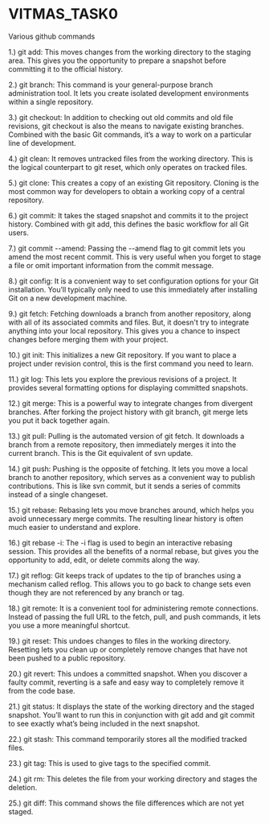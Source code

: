 # VITMAS_TASK0
Various  github commands

1.) git add:
This moves changes from the working directory to the staging area. This gives you the opportunity to prepare a snapshot before committing it to the official history.

2.) git branch:
This command is your general-purpose branch administration tool. It lets you create isolated development environments within a single repository.

3.) git checkout:
In addition to checking out old commits and old file revisions, git checkout is also the means to navigate existing branches. Combined with the basic Git commands, it’s a way to work on a particular line of development.

4.) git clean:
It removes untracked files from the working directory. This is the logical counterpart to git reset, which only operates on tracked files.

5.) git clone:
This creates a copy of an existing Git repository. Cloning is the most common way for developers to obtain a working copy of a central repository.

6.) git commit:
It takes the staged snapshot and commits it to the project history. Combined with git add, this defines the basic workflow for all Git users.

7.) git commit --amend:
Passing the --amend flag to git commit lets you amend the most recent commit. This is very useful when you forget to stage a file or omit important information from the commit message.

8.) git config:
It is a convenient way to set configuration options for your Git installation. You’ll typically only need to use this immediately after installing Git on a new development machine.

9.) git fetch:
Fetching downloads a branch from another repository, along with all of its associated commits and files. But, it doesn't try to integrate anything into your local repository. This gives you a chance to inspect changes before merging them with your project.

10.) git init:
This initializes a new Git repository. If you want to place a project under revision control, this is the first command you need to learn.

11.) git log:
This lets you explore the previous revisions of a project. It provides several formatting options for displaying committed snapshots.

12.) git merge:
This is a powerful way to integrate changes from divergent branches. After forking the project history with git branch, git merge lets you put it back together again.

13.) git pull:
Pulling is the automated version of git fetch. It downloads a branch from a remote repository, then immediately merges it into the current branch. This is the Git equivalent of svn update.

14.) git push:
Pushing is the opposite of fetching. It lets you move a local branch to another repository, which serves as a convenient way to publish contributions. This is like svn commit, but it sends a series of commits instead of a single changeset.

15.) git rebase:
Rebasing lets you move branches around, which helps you avoid unnecessary merge commits. The resulting linear history is often much easier to understand and explore.

16.) git rebase -i:
The -i flag is used to begin an interactive rebasing session. This provides all the benefits of a normal rebase, but gives you the opportunity to add, edit, or delete commits along the way.

17.) git reflog:
Git keeps track of updates to the tip of branches using a mechanism called reflog. This allows you to go back to change sets even though they are not referenced by any branch or tag.

18.) git remote:
It is a convenient tool for administering remote connections. Instead of passing the full URL to the fetch, pull, and push commands, it lets you use a more meaningful shortcut.

19.) git reset:
This undoes changes to files in the working directory. Resetting lets you clean up or completely remove changes that have not been pushed to a public repository.

20.) git revert:
This undoes a committed snapshot. When you discover a faulty commit, reverting is a safe and easy way to completely remove it from the code base.

21.) git status:
It displays the state of the working directory and the staged snapshot. You’ll want to run this in conjunction with git add and git commit to see exactly what’s being included in the next snapshot.

22.) git stash:
This command temporarily stores all the modified tracked files.

23.) git tag:
This is used to give tags to the specified commit.

24.) git rm:
This deletes the file from your working directory and stages the deletion.

25.) git diff:
This command shows the file differences which are not yet staged.
